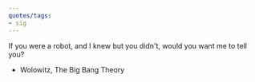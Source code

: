 ```yaml
---
quotes/tags:
- sig
---
```




If you were a robot, and I knew but you didn't, would you want me to tell you?

- Wolowitz, The Big Bang Theory